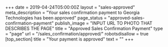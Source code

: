 +++
date = 2019-04-24T05:00:00Z
layout = "sales-approved"
meta_description = "Your sales confirmation payment to Georgia Technologies has been approved"
page_status = "approved-sales-confirmation-payment"
publish_image = "INPUT URL TO PHOTO THAT DESCRIBES THE PAGE"
title = "Approved Sales Confirmation Payment"
type = "page"
url = "/sales_confirmation/approved/"
robotsdisallow = true
[top_section]
title = "Your payment is approved"
text = ""
+++